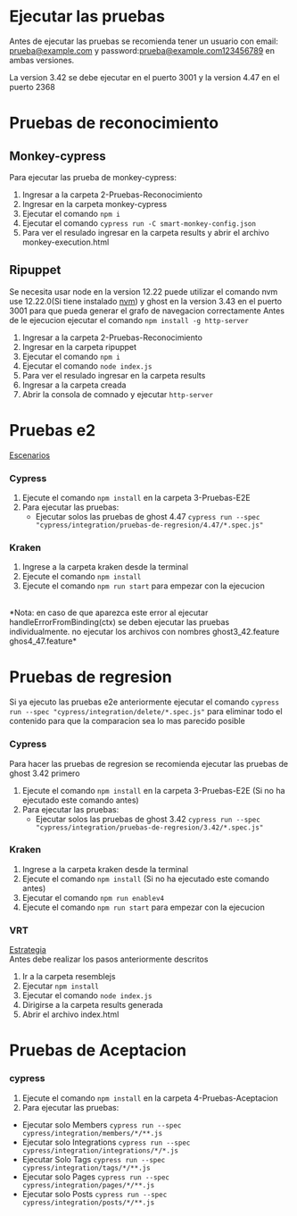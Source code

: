 
# Ejecutar las pruebas
Antes de ejecutar las pruebas se recomienda tener un usuario con email: prueba@example.com y password:prueba@example.com123456789 en ambas versiones.

La version 3.42 se debe ejecutar en el puerto 3001 y la version 4.47 en el puerto 2368

# Pruebas de reconocimiento
## Monkey-cypress
Para ejecutar las prueba de monkey-cypress:
1. Ingresar a la carpeta 2-Pruebas-Reconocimiento
2. Ingresar en la carpeta monkey-cypress
3. Ejecutar el comando `npm i`
4. Ejecutar el comando `cypress run -C smart-monkey-config.json`
5. Para ver el resulado ingresar en la carpeta results y abrir el archivo monkey-execution.html

## Ripuppet
Se necesita usar node en la version 12.22 puede utilizar el comando nvm use 12.22.0(Si tiene instalado [nvm](https://github.com/nvm-sh/nvm-)) y ghost en la version 3.43 en el puerto 3001 para que pueda generar el grafo de navegacion correctamente
Antes de le ejecucion ejecutar el comando `npm install -g http-server`
1. Ingresar a la carpeta 2-Pruebas-Reconocimiento
2. Ingresar en la carpeta ripuppet
3. Ejecutar el comando `npm i`
4. Ejecutar el comando `node index.js`
5. Para ver el resulado ingresar en la carpeta results
6. Ingresar a la carpeta creada
7. Abrir la consola de comnado y ejecutar `http-server`

# Pruebas e2
[Escenarios](https://github.com/idominguezb/estrategia-pruebas/tree/main/3-Pruebas-E2E#escenarios-de-pruebasghost-447)
### Cypress 
1. Ejecute el comando `npm install` en la carpeta 3-Pruebas-E2E
2. Para ejecutar las pruebas:
   * Ejecutar solos las pruebas de ghost 4.47 `cypress run --spec "cypress/integration/pruebas-de-regresion/4.47/*.spec.js"`

### Kraken
1. Ingrese a la carpeta kraken desde la terminal 
2. Ejecute el comando `npm install`
3. Ejecute el comando `npm run start` para empezar con la ejecucion
<br>
*Nota: en caso de que aparezca este error al ejecutar handleErrorFromBinding(ctx) se deben ejecutar las pruebas individualmente. no ejecutar los archivos con nombres ghost3_42.feature ghos4_47.feature*

# Pruebas de regresion
Si ya ejecuto las pruebas e2e anteriormente ejecutar el comando `cypress run --spec "cypress/integration/delete/*.spec.js"` para eliminar todo el contenido para que la comparacion sea lo mas parecido posible
### Cypress 

Para hacer las pruebas de regresion se recomienda ejecutar las pruebas de ghost 3.42 primero
1. Ejecute el comando `npm install` en la carpeta 3-Pruebas-E2E (Si no ha ejecutado este comando antes)
2. Para ejecutar las pruebas:
   * Ejecutar solos las pruebas de ghost 3.42 `cypress run --spec "cypress/integration/pruebas-de-regresion/3.42/*.spec.js"`
### Kraken
1. Ingrese a la carpeta kraken desde la terminal 
2. Ejecute el comando `npm install` (Si no ha ejecutado este comando antes)
3. Ejecutar el comando `npm run enablev4`
4. Ejecute el comando `npm run start` para empezar con la ejecucion
### VRT
[Estrategia](https://github.com/idominguezb/estrategia-pruebas/blob/main/3-Pruebas-E2E/README.md#Estrategia)<br>
Antes debe realizar los pasos anteriormente descritos
1. Ir a la carpeta resemblejs
2. Ejecutar `npm install`
3. Ejecutar el comando `node index.js`
4. Dirigirse a la carpeta results generada
5. Abrir el archivo index.html

# Pruebas de Aceptacion
### cypress
1. Ejecute el comando `npm install` en la carpeta 4-Pruebas-Aceptacion
2. Para ejecutar las pruebas:
  * Ejecutar solo Members `cypress run --spec cypress/integration/members/*/**.js`
  * Ejecutar solo Integrations `cypress run --spec cypress/integration/integrations/*/*.js`
  * Ejecutar Solo Tags `cypress run --spec cypress/integration/tags/*/**.js`
  * Ejecutar solo Pages `cypress run --spec cypress/integration/pages/*/**.js`
  * Ejecutar solo Posts `cypress run --spec cypress/integration/posts/*/**.js`
  

